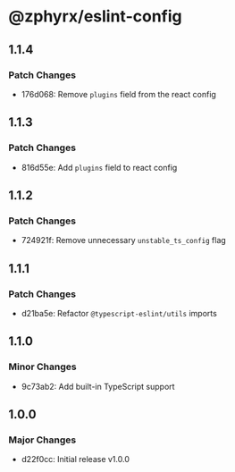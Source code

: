 # @zphyrx/eslint-config

## 1.1.4

### Patch Changes

- 176d068: Remove `plugins` field from the react config

## 1.1.3

### Patch Changes

- 816d55e: Add `plugins` field to react config

## 1.1.2

### Patch Changes

- 724921f: Remove unnecessary `unstable_ts_config` flag

## 1.1.1

### Patch Changes

- d21ba5e: Refactor `@typescript-eslint/utils` imports

## 1.1.0

### Minor Changes

- 9c73ab2: Add built-in TypeScript support

## 1.0.0

### Major Changes

- d22f0cc: Initial release v1.0.0
